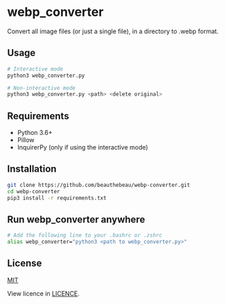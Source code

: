 # webp_converter

Convert all image files (or just a single file), in a directory to .webp format. 

## Usage

```bash
# Interactive mode
python3 webp_converter.py

# Non-interactive mode
python3 webp_converter.py <path> <delete original>
```

## Requirements

- Python 3.6+
- Pillow
- InquirerPy (only if using the interactive mode)

## Installation

```bash
git clone https://github.com/beauthebeau/webp-converter.git
cd webp-converter
pip3 install -r requirements.txt
```

## Run webp_converter anywhere

```bash
# Add the following line to your .bashrc or .zshrc
alias webp_converter="python3 <path to webp_converter.py>"
```

## License

[MIT](https://choosealicense.com/licenses/mit/)

View licence in [LICENCE](LICENSE).

